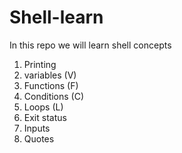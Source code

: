 # Shell-learn

In this repo we will learn shell concepts

1. Printing
2. variables (V)
3. Functions (F)
4. Conditions (C)
5. Loops (L)
6. Exit status 
7. Inputs
8. Quotes

##
